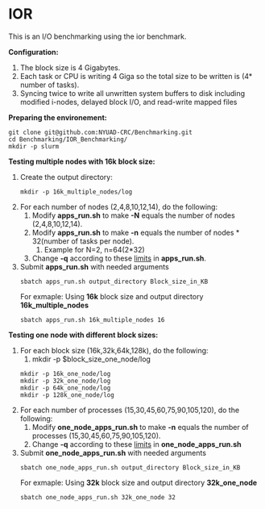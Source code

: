 # IOR

This is an I/O benchmarking using the ior benchmark.

**Configuration:**
1. The block size is 4 Gigabytes.
2. Each task or CPU is writing 4 Giga so the total size to be written is (4* number of tasks).
3. Syncing twice to write all unwritten system buffers to disk including modified i-nodes, delayed block I/O, and read-write mapped files


**Preparing the environement:**
```console 
git clone git@github.com:NYUAD-CRC/Benchmarking.git 
cd Benchmarking/IOR_Benchmarking/
mkdir -p slurm
```
**Testing multiple nodes with 16k block size:**
1. Create the output directory:
    ```console
    mkdir -p 16k_multiple_nodes/log
     ```
2. For each number of nodes (2,4,8,10,12,14), do the following:
    1. Modify **apps_run.sh** to make **-N** equals the number of nodes (2,4,8,10,12,14).
    2. Modify **apps_run.sh** to make **-n** equals the number of nodes * 32(number of tasks per node).
        1. Example for N=2, n=64(2*32)
    3. Change **-q** according to these [limits](https://crc-docs.abudhabi.nyu.edu/hpc/jobs/quick_start.html#partitions-summary) in **apps_run.sh**.
3. Submit **apps_run.sh**  with needed arguments 
    ```console
    sbatch apps_run.sh output_directory Block_size_in_KB
     ```
    For exmaple: Using **16k** block size and output directory **16k_multiple_nodes**
    ```console
    sbatch apps_run.sh 16k_multiple_nodes 16
     ```

**Testing one node with different block sizes:**
1. For each block size (16k,32k,64k,128k), do the following:
    1. mkdir -p $block_size_one_node/log
    ```console
    mkdir -p 16k_one_node/log
    mkdir -p 32k_one_node/log
    mkdir -p 64k_one_node/log
    mkdir -p 128k_one_node/log
     ```
2. For each number of processes (15,30,45,60,75,90,105,120), do the following:
    1. Modify **one_node_apps_run.sh** to make **-n** equals the number of processes (15,30,45,60,75,90,105,120).
    2. Change **-q** according to these [limits](https://crc-docs.abudhabi.nyu.edu/hpc/jobs/quick_start.html#partitions-summary) in **one_node_apps_run.sh**
2. Submit **one_node_apps_run.sh**  with needed arguments 
    ```console
    sbatch one_node_apps_run.sh output_directory Block_size_in_KB
     ```
    For exmaple: Using **32k** block size and output directory **32k_one_node**
    ```console
    sbatch one_node_apps_run.sh 32k_one_node 32
     ```

